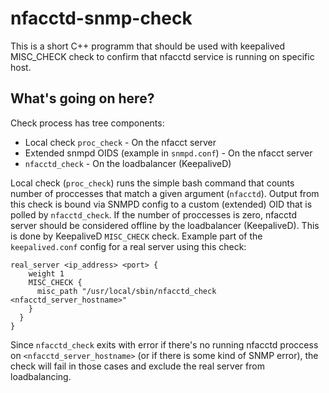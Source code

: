 # nfacctd-snmp-check
This is a short C++ programm that should be used with keepalived MISC_CHECK check
to confirm that nfacctd service is running on specific host.

## What's going on here?
Check process has tree components:
* Local check `proc_check` - On the nfacct server
* Extended snmpd OIDS (example in `snmpd.conf`) - On the nfacct server
* `nfacctd_check` - On the loadbalancer (KeepaliveD)

Local check (`proc_check`) runs the simple bash command that counts number of proccesses that match a given argument (`nfacctd`).
Output from this check is bound via SNMPD config to a custom (extended) OID that is polled by `nfacctd_check`.
If the number of proccesses is zero, nfacctd server should be considered offline by the loadbalancer (KeepaliveD).
This is done by KeepaliveD `MISC_CHECK` check. Example part of the `keepalived.conf` config for a real server using this check:
```
real_server <ip_address> <port> {
    weight 1
    MISC_CHECK {
      misc_path "/usr/local/sbin/nfacctd_check <nfacctd_server_hostname>"
    }
  }
}
```
Since `nfacctd_check` exits with error if there's no running nfacctd proccess on `<nfacctd_server_hostname>`
(or if there is some kind of SNMP error), the check will fail in those cases and exclude the real server from loadbalancing.
